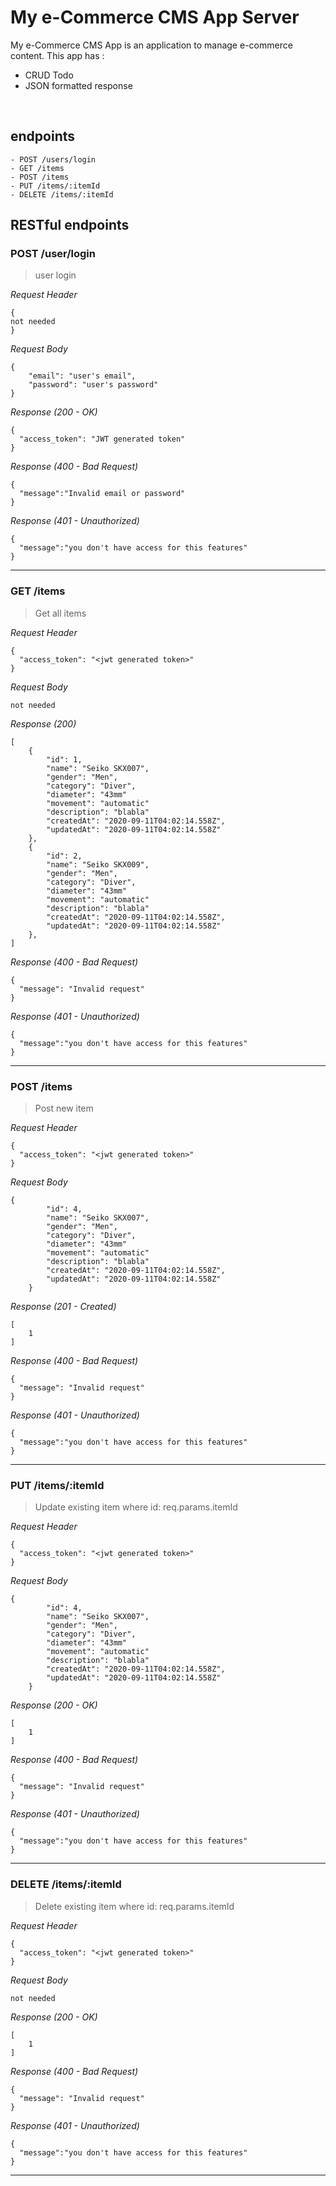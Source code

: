 # My e-Commerce CMS App Server
My e-Commerce CMS App is an application to manage e-commerce content. This app has : 
* CRUD Todo
* JSON formatted response

&nbsp;

## endpoints
``` 
- POST /users/login
- GET /items
- POST /items
- PUT /items/:itemId
- DELETE /items/:itemId
```


## RESTful endpoints
### POST /user/login

> user login

_Request Header_
```
{
not needed
}
```

_Request Body_
```
{
    "email": "user's email",
    "password": "user's password"
}
```

_Response (200 - OK)_
```
{
  "access_token": "JWT generated token"
}
```

_Response (400 - Bad Request)_
```
{
  "message":"Invalid email or password"
}
```

_Response (401 - Unauthorized)_
```
{
  "message":"you don't have access for this features"
}
```
---


### GET /items

> Get all items

_Request Header_
```
{
  "access_token": "<jwt generated token>"
}
```

_Request Body_
```
not needed
```

_Response (200)_
```
[
    {
        "id": 1,
        "name": "Seiko SKX007",
        "gender": "Men",
        "category": "Diver",
        "diameter": "43mm"
        "movement": "automatic"
        "description": "blabla"
        "createdAt": "2020-09-11T04:02:14.558Z",
        "updatedAt": "2020-09-11T04:02:14.558Z"
    },
    {
        "id": 2,
        "name": "Seiko SKX009",
        "gender": "Men",
        "category": "Diver",
        "diameter": "43mm"
        "movement": "automatic"
        "description": "blabla"
        "createdAt": "2020-09-11T04:02:14.558Z",
        "updatedAt": "2020-09-11T04:02:14.558Z"
    },
]
```

_Response (400 - Bad Request)_
```
{
  "message": "Invalid request"
}
```

_Response (401 - Unauthorized)_
```
{
  "message":"you don't have access for this features"
}
```
---



### POST /items

> Post new item

_Request Header_
```
{
  "access_token": "<jwt generated token>"
}
```

_Request Body_
```
{
        "id": 4,
        "name": "Seiko SKX007",
        "gender": "Men",
        "category": "Diver",
        "diameter": "43mm"
        "movement": "automatic"
        "description": "blabla"
        "createdAt": "2020-09-11T04:02:14.558Z",
        "updatedAt": "2020-09-11T04:02:14.558Z"
    }
```

_Response (201 - Created)_
```
[
    1
]
```

_Response (400 - Bad Request)_
```
{
  "message": "Invalid request"
}
```

_Response (401 - Unauthorized)_
```
{
  "message":"you don't have access for this features"
}
```
---



### PUT /items/:itemId

> Update existing item where id: req.params.itemId

_Request Header_
```
{
  "access_token": "<jwt generated token>"
}
```

_Request Body_
```
{
        "id": 4,
        "name": "Seiko SKX007",
        "gender": "Men",
        "category": "Diver",
        "diameter": "43mm"
        "movement": "automatic"
        "description": "blabla"
        "createdAt": "2020-09-11T04:02:14.558Z",
        "updatedAt": "2020-09-11T04:02:14.558Z"
    }
```

_Response (200 - OK)_
```
[
    1
]
```

_Response (400 - Bad Request)_
```
{
  "message": "Invalid request"
}
```

_Response (401 - Unauthorized)_
```
{
  "message":"you don't have access for this features"
}
```
---



### DELETE /items/:itemId

> Delete existing item where id: req.params.itemId

_Request Header_
```
{
  "access_token": "<jwt generated token>"
}
```

_Request Body_
```
not needed
```

_Response (200 - OK)_
```
[
    1
]
```

_Response (400 - Bad Request)_
```
{
  "message": "Invalid request"
}
```

_Response (401 - Unauthorized)_
```
{
  "message":"you don't have access for this features"
}
```
---